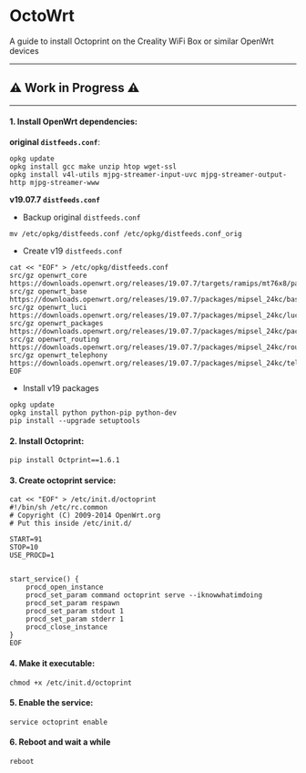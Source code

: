 # OctoWrt
A guide to install Octoprint on the Creality WiFi Box or similar OpenWrt devices

-----------
## ⚠️ Work in Progress ⚠️
----------

#### 1. Install OpenWrt dependencies:
**original `distfeeds.conf`**:

```
opkg update
opkg install gcc make unzip htop wget-ssl
opkg install v4l-utils mjpg-streamer-input-uvc mjpg-streamer-output-http mjpg-streamer-www
```

**v19.07.7 `distfeeds.conf`**
  * Backup original `distfeeds.conf`
```
mv /etc/opkg/distfeeds.conf /etc/opkg/distfeeds.conf_orig
```

  * Create v19 `distfeeds.conf`
```
cat << "EOF" > /etc/opkg/distfeeds.conf
src/gz openwrt_core https://downloads.openwrt.org/releases/19.07.7/targets/ramips/mt76x8/packages
src/gz openwrt_base https://downloads.openwrt.org/releases/19.07.7/packages/mipsel_24kc/base
src/gz openwrt_luci https://downloads.openwrt.org/releases/19.07.7/packages/mipsel_24kc/luci
src/gz openwrt_packages https://downloads.openwrt.org/releases/19.07.7/packages/mipsel_24kc/packages
src/gz openwrt_routing https://downloads.openwrt.org/releases/19.07.7/packages/mipsel_24kc/routing
src/gz openwrt_telephony https://downloads.openwrt.org/releases/19.07.7/packages/mipsel_24kc/telephony
EOF
```
  * Install v19 packages
```
opkg update
opkg install python python-pip python-dev 
pip install --upgrade setuptools
```

#### 2. Install Octoprint:

`pip install Octprint==1.6.1`

#### 3. Create octoprint service:
```
cat << "EOF" > /etc/init.d/octoprint
#!/bin/sh /etc/rc.common
# Copyright (C) 2009-2014 OpenWrt.org
# Put this inside /etc/init.d/

START=91
STOP=10
USE_PROCD=1


start_service() {
    procd_open_instance
    procd_set_param command octoprint serve --iknowwhatimdoing
    procd_set_param respawn
    procd_set_param stdout 1
    procd_set_param stderr 1
    procd_close_instance
}
EOF
```
#### 4. Make it executable:

```
chmod +x /etc/init.d/octoprint
```
#### 5. Enable the service:

```
service octoprint enable
``` 

#### 6. Reboot and wait a while

```
reboot
```
